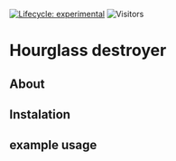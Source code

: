[![Lifecycle: experimental](https://img.shields.io/badge/lifecycle-experimental-orange.svg)](https://lifecycle.r-lib.org/articles/stages.html#experimental)
![Visitors](https://api.visitorbadge.io/api/visitors?path=https://github.com/lavakin/ga_for_hourglass&label=Visitors&countColor=%23263759&style=flat)
# Hourglass destroyer
## About

## Instalation

## example usage
